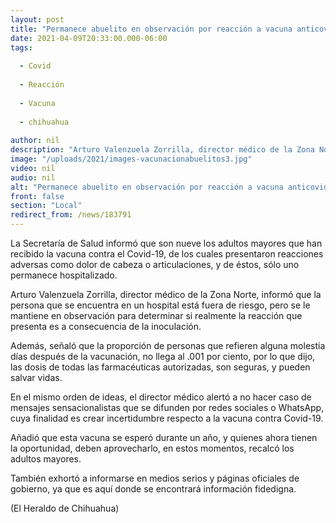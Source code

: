 ```yaml
---
layout: post
title: "Permanece abuelito en observación por reacción a vacuna anticovid"
date: 2021-04-09T20:33:00.000-06:00
tags:
  
  - Covid
  
  - Reacción
  
  - Vacuna
  
  - chihuahua
  
author: nil
description: "Arturo Valenzuela Zorrilla, director médico de la Zona Norte informó que la persona que se encuentra en un hospital está fuera de riesgo"
image: "/uploads/2021/images-vacunacionabuelitos3.jpg"
video: nil
audio: nil
alt: "Permanece abuelito en observación por reacción a vacuna anticovid"
front: false
section: "Local"
redirect_from: /news/183791
---
```


La Secretaría de Salud informó que son nueve los adultos mayores que han recibido la vacuna contra el Covid-19, de los cuales presentaron reacciones adversas como dolor de cabeza o articulaciones, y de éstos, sólo uno permanece hospitalizado.

Arturo Valenzuela Zorrilla, director médico de la Zona Norte, informó que la persona que se encuentra en un hospital está fuera de riesgo, pero se le mantiene en observación para determinar si realmente la reacción que presenta es a consecuencia de la inoculación.

Además, señaló que la proporción de personas que refieren alguna molestia días después de la vacunación, no llega al .001 por ciento, por lo que dijo, las dosis de todas las farmacéuticas autorizadas, son seguras, y pueden salvar vidas.

En el mismo orden de ideas, el director médico alertó a no hacer caso de mensajes sensacionalistas que se difunden por redes sociales o WhatsApp, cuya finalidad es crear incertidumbre respecto a la vacuna contra Covid-19.

Añadió que esta vacuna se esperó durante un año, y quienes ahora tienen la oportunidad, deben aprovecharlo, en estos momentos, recalcó los adultos mayores.

También exhortó a informarse en medios serios y páginas oficiales de gobierno, ya que es aquí donde se encontrará información fidedigna.

(El Heraldo de Chihuahua)